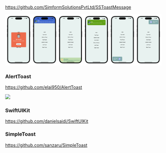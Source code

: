 https://github.com/SimformSolutionsPvtLtd/SSToastMessage

![](https://github.com/SimformSolutionsPvtLtd/SSToastMessage/raw/master/screen_shots.png)

### AlertToast

https://github.com/elai950/AlertToast

![](https://github.com/elai950/AlertToast/raw/master/Assets/onboarding.png)

### SwiftUIKit

https://github.com/danielsaidi/SwiftUIKit

### SimpleToast

https://github.com/sanzaru/SimpleToast
